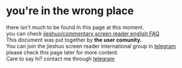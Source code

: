 <!DOCTYPE html>
<head>
<title>hello world</title>
<meta name="author" content="Ali Panjei">
</head>
<body>
<h1>you're in the wrong place</h1>
there isn't much  to be found In this page at this moment. 
<Br />
you can check 
<a href="jieshuofaq_en.html "> jieshuo/commentary screen reader english FAQ</a>
<Br />
This document was put together by 
<b>the user comunity.</b>
<Br />
You can join the jieshuo screen reader international group in
<a href="https://t.me/jieshuochat"> telegram</a>
<Br />
please check this page later for more content. 
<Br />
Care to say hi? contact me through 
<a href="https://t.me/alip984"> telegram</a>
</body>
</html>
